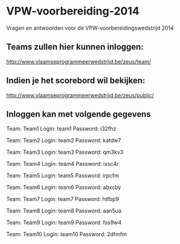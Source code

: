 VPW-voorbereiding-2014
======================

Vragen en antwoorden voor de VPW-voorbereidingswedstrijd 2014


## Teams zullen hier kunnen inloggen:

http://www.vlaamseprogrammeerwedstrijd.be/zeus/team/

## Indien je het scorebord wil bekijken:

http://www.vlaamseprogrammeerwedstrijd.be/zeus/public/

## Inloggen kan met volgende gegevens

Team:      Team1
Login:     team1
Password:  i32fhz

Team:      Team2
Login:     team2
Password:  katdw7

Team:      Team3
Login:     team3
Password:  qm3kv3

Team:      Team4
Login:     team4
Password:  ixsc4r

Team:      Team5
Login:     team5
Password:  irpcfm

Team:      Team6
Login:     team6
Password:  abxcby

Team:      Team7
Login:     team7
Password:  htfbp9

Team:      Team8
Login:     team8
Password:  aan5ua

Team:      Team9
Login:     team9
Password:  fss9w4

Team:      Team10
Login:     team10
Password:  2dfmfm
